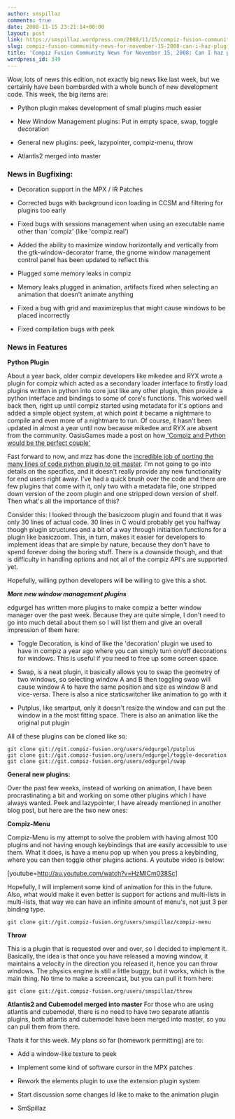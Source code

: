 ```yaml
---
author: smspillaz
comments: true
date: 2008-11-15 23:21:14+00:00
layout: post
link: https://smspillaz.wordpress.com/2008/11/15/compiz-fusion-community-news-for-november-15-2008-can-i-haz-plugins/
slug: compiz-fusion-community-news-for-november-15-2008-can-i-haz-plugins
title: 'Compiz Fusion Community News for November 15, 2008: Can I haz plugins?'
wordpress_id: 349
---
```


Wow, lots of news this edition, not exactly big news like last week, but we certainly have been bombarded with a whole bunch of new development code. This week, the big items are:



	
  * Python plugin makes development of small plugins much easier

	
  * New Window Management plugins: Put in empty space, swap, toggle decoration

	
  * General new plugins: peek, lazypointer, compiz-menu, throw

	
  * Atlantis2 merged into master




### News in Bugfixing:





	
  * Decoration support in the MPX / IR Patches

	
  * Corrected bugs with background icon loading in CCSM and filtering for plugins too early

	
  * Fixed bugs with sessions management when using an executable name other than 'compiz' (like 'compiz.real')

	
  * Added the ability to maximize window horizontally and vertically from the gtk-window-decorator frame, the gnome window management control panel has been updated to reflect this

	
  * Plugged some memory leaks in compiz

	
  * Memory leaks plugged in animation, artifacts fixed when selecting an animation that doesn't animate anything

	
  * Fixed a bug with grid and maximizeplus that might cause windows to be placed incorrectly

	
  * Fixed compilation bugs with peek




### News in Features


**Python Plugin**

About a year back, older compiz developers like mikedee and RYX wrote a plugin for compiz which acted as a secondary loader interface to firstly load plugins written in python into core just like any other plugin, then provide a python interface and bindings to some of core's functions. This worked well back then, right up until compiz started using metadata for it's options and added a simple object system, at which point it became a nightmare to compile and even more of a nightmare to run. Of course, it hasn't been updated in almost a year until now because mikedee and RYX are absent from the community. OasisGames made a post on how[ 'Compiz and Python would be the perfect couple'](http://ogunderground.com/article.php?id=11)

Fast forward to now, and mzz has done the [incredible job of porting the many lines of code python plugin to git master](http://forum.compiz-fusion.org/showthread.php?t=10277). I'm not going to go into details on the specifics, and it doesn't really provide any new functionality for end users right away. I've had a quick brush over the code and there are few plugins that come with it, only two with a metadata file, one stripped down version of the zoom plugin and one stripped down version of shelf. Then what's all the importance of this?

Consider this: I looked through the basiczoom plugin and found that it was only 30 lines of actual code. 30 lines in C would probably get you halfway though plugin structures and a bit of a way through initiaition functions for a plugin like basiczoom. This, in turn, makes it easier for developers to implement ideas that are simple by nature, because they don't have to spend forever doing the boring stuff. There is a downside though, and that is difficulty in handling options and not all of the compiz API's are supported yet.

Hopefully, willing python developers will be willing to give this a shot.

_**More new window management plugins**_

edgurgel has written more plugins to make compiz a better window manager over the past week. Because they are quite simple, I don't need to go into much detail about them so I will list them and give an overall impression of them here:



	
  * Toggle Decoration, is kind of like the 'decoration' plugin we used to have in compiz a year ago where you can simply turn on/off decorations for windows. This is useful if you need to free up some screen space.

	
  * Swap, is a neat plugin, it basically allows you to swap the geometry of two windows, so selecting window A and B then toggling swap will cause window A to have the same position and size as window B and vice-versa. There is also a nice staticswitcher like animation to go with it

	
  * Putplus, like smartput, only it doesn't resize the window and can put the window in a the most fitting space. There is also an animation like the original put plugin


All of these plugins can be cloned like so:

    
    git clone git://git.compiz-fusion.org/users/edgurgel/putplus
    git clone git://git.compiz-fusion.org/users/edgurgel/toggle-decoration
    git clone git://git.compiz-fusion.org/users/edgurgel/swap


**General new plugins:**

Over the past few weeks, instead of working on animation, I have been procrastinating a bit and working on some other plugins which I have always wanted. Peek and lazypointer, I have already mentioned in another blog post, but here are the two new ones:

**Compiz-Menu**

Compiz-Menu is my attempt to solve the problem with having almost 100 plugins and not having enough keybindings that are easily accessible to use them. What it does, is have a menu pop up when you press a keybinding, where you can then toggle other plugins actions. A youtube video is below:

[youtube=http://au.youtube.com/watch?v=HzMICm038Sc]

Hopefully, I will implement some kind of animation for this in the future. Also, what would make it even better is support for actions and multi-lists in multi-lists, that way we can have an infinite amount of menu's, not just 3 per binding type.

    
    git clone git://git.compiz-fusion.org/users/smspillaz/compiz-menu


**Throw**

This is a plugin that is requested over and over, so I decided to implement it. Basically, the idea is that once you have released a moving window, it maintains a velocity in the direction you released it, hence you can throw windows. The physics engine is still a little buggy, but it works, which is the main thing. No time to make a screencast, but you can pull it from here:

    
    git clone git://git.compiz-fusion.org/users/smspillaz/throw


**Atlantis2 and Cubemodel merged into master**
For those who are using atlantis and cubemodel, there is no need to have two separate atlantis plugins, both atlantis and cubemodel have been merged into master, so you can pull them from there.

Thats it for this week. My plans so far (homework permitting) are to:



	
  * Add a window-like texture to peek

	
  * Implement some kind of software cursor in the MPX patches

	
  * Rework the elements plugin to use the extension plugin system

	
  * Start discussion some changes Id like to make to the animation plugin


- SmSpillaz
